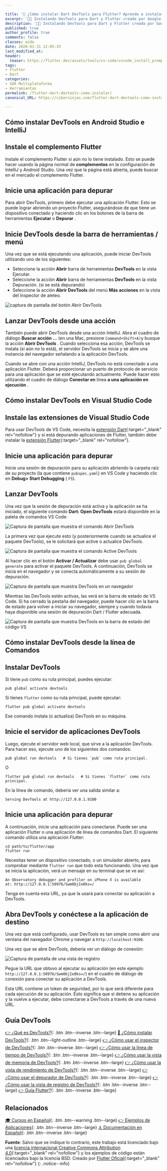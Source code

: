 ```yaml
---

title: '🚀 ¿Cómo instalar Dart DevTools para Flutter? Aprende a instalar la nueva herramienta de desarrollo'
excerpt: '👩‍🚀 Instalando DevTools para Dart y Flutter creada por Google.'
description: '👩‍🚀 Instalando DevTools para Dart y Flutter creada por Google.'
published: true
author_profile: true
comments: false
classes: wide
date: 2020-01-31 12:05:33
last_modified_at: 
header:
  teaser: https://flutter.dev/assets/tools/vs-code/vscode_install_prompt-1394c21ae2249e60eade893fb259aed7b2a64e293919cd33d98cbf2cdbc11272.png
tags:
- Flutter
- Dart
categories:
- SDK Multiplataforma
- Herramientas
permalink: /flutter-dart-devtools-como-instalar/
canonical_URL: https://ciberninjas.com/flutter-dart-devtools-como-instalar/

---
```


## Cómo instalar DevTools en Android Studio e IntelliJ

## Instale el complemento Flutter

Instale el complemento Flutter si aún no lo tiene instalado. Esto se puede hacer usando la página normal de **complementos** en la configuración de IntelliJ y Android Studio. Una vez que la página está abierta, puede buscar en el mercado el complemento Flutter.

## Inicie una aplicación para depurar

Para abrir DevTools, primero debe ejecutar una aplicación Flutter. Esto se puede lograr abriendo un proyecto Flutter, asegurándose de que tiene un dispositivo conectado y haciendo clic en los botones de la barra de herramientas **Ejecutar** o **Depurar** .

## Inicie DevTools desde la barra de herramientas / menú

Una vez que se está ejecutando una aplicación, puede iniciar DevTools utilizando uno de los siguientes:

- Seleccione la acción **Abrir** barra de herramientas **DevTools** en la vista Ejecutar.
- Seleccione la acción **Abrir** barra de herramientas **DevTools** en la vista Depuración. (si se está depurando)
- Seleccione la acción **Abrir DevTools** del menú **Más acciones** en la vista del Inspector de aleteo.

![captura de pantalla del botón Abrir DevTools](https://flutter.dev/assets/tools/devtools/android_studio_open_devtools-d94a8fb398b655e3383ffd99d1443a9b7e2a76b927d4cb9e7a1602365f2d4eb9.png)

## Lanzar DevTools desde una acción

También puede abrir DevTools desde una acción IntelliJ. Abra el cuadro de diálogo **Buscar acción ...** (en una Mac, presione `Command+Shift+A)`y busque la acción **Abrir DevTools** . Cuando selecciona esa acción, DevTools se instala (si aún no lo está), el servidor DevTools se inicia y se abre una instancia del navegador señalando a la aplicación DevTools.

Cuando se abre con una acción IntelliJ, DevTools no está conectado a una aplicación Flutter. Deberá proporcionar un puerto de protocolo de servicio para una aplicación que se esté ejecutando actualmente. Puede hacer esto utilizando el cuadro de diálogo **Conectar en** línea **a una aplicación en ejecución** .

## Cómo instalar DevTools en Visual Studio Code

## Instale las extensiones de Visual Studio Code

Para usar DevTools de VS Code, necesita la [extensión Dart](https://marketplace.visualstudio.com/items?itemName=Dart-Code.dart-code){:target="_blank" rel="nofollow"} y si está depurando aplicaciones de Flutter, también debe instalar la [extensión Flutter](https://marketplace.visualstudio.com/items?itemName=Dart-Code.flutter){:target="_blank" rel="nofollow"}.

## Inicie una aplicación para depurar

Inicie una sesión de depuración para su aplicación abriendo la carpeta raíz de su proyecto (la que contiene `pubspec.yaml`) en VS Code y haciendo clic en **Debug> Start Debugging** ( `F5`).

## Lanzar DevTools

Una vez que la sesión de depuración está activa y la aplicación se ha iniciado, el siguiente comando **Dart: Open DevTools** estará disponible en la paleta de comandos VS Code:

![Captura de pantalla que muestra el comando Abrir DevTools](https://flutter.dev/assets/tools/vs-code/vscode_command-baa743a198f33f26d351271426290bb08bcb87b94a6db26eb720bcacae985037.png)

La primera vez que ejecute esto (y posteriormente cuando se actualice el paquete DevTools), se le solicitará que active o actualice DevTools.

![Captura de pantalla que muestra el comando Active DevTools](https://flutter.dev/assets/tools/vs-code/vscode_install_prompt-1394c21ae2249e60eade893fb259aed7b2a64e293919cd33d98cbf2cdbc11272.png)

Al hacer clic en el botón **Activar / Actualizar** debe usar `pub global generate` para activar el paquete DevTools. A continuación, DevTools se inicia en el navegador y se conecta automáticamente a su sesión de depuración.

![Captura de pantalla que muestra DevTools en un navegador](https://flutter.dev/assets/tools/vs-code/vscode_show_in_browser-4848ba01b78de1138104589c726b1dd8a845364356b9d50dffdffd36dbf20887.png)

Mientras las DevTools estén activas, las verá en la barra de estado de VS Code. Si ha cerrado la pestaña del navegador, puede hacer clic en la barra de estado para volver a iniciar su navegador, siempre y cuando todavía haya disponible una sesión de depuración Dart / Flutter adecuada.

![Captura de pantalla que muestra DevTools en la barra de estado del código VS](https://flutter.dev/assets/tools/vs-code/vscode_status_bar-0101e66f4b7c66d29756b516cda9446a3d27fc021f4773c44b5c6787087420d4.png)

## Cómo instalar DevTools desde la línea de Comandos

## Instalar DevTools

Si tiene `pub` como su ruta principal, puedes ejecutar:

```
pub global activate devtools
```

Si tienes `flutter` como su ruta principal, puede ejecutar:

```
flutter pub global activate devtools
```

Ese comando instala (o actualiza) DevTools en su máquina.

## Inicie el servidor de aplicaciones DevTools

Luego, ejecute el servidor web local, que sirve a la aplicación DevTools. Para hacer eso, ejecute uno de los siguientes dos comandos:

```
pub global run devtools   # Si tienes `pub` como ruta principal.
```

O

```
flutter pub global run devtools   # Si tienes `flutter` como ruta principal.
```

En la línea de comando, debería ver una salida similar a:

```
Serving DevTools at http://127.0.0.1.9100
```

## Inicie una aplicación para depurar

A continuación, inicie una aplicación para conectarse. Puede ser una aplicación Flutter o una aplicación de línea de comandos Dart. El siguiente comando utiliza una aplicación Flutter:

```
cd path/to/flutter/app
flutter run
```

Necesitas tener un dispositivo conectado, o un simulador abierto, para comprobar mediante `flutter run` que todo esta funcionando. Una vez que se inicia la aplicación, verá un mensaje en su terminal que se ve así:

```
An Observatory debugger and profiler on iPhone X is available
at: http://127.0.0.1:50976/Swm0bjIe0ks=/
```

Tenga en cuenta esta URL, ya que la usará para conectar su aplicación a DevTools.

## Abra DevTools y conéctese a la aplicación de destino

Una vez que está configurado, usar DevTools es tan simple como abrir una ventana del navegador Chrome y navegar a `http://localhost:9100`.

Una vez que se abre DevTools, debería ver un diálogo de conexión:

![Captura de pantalla de una vista de registro](https://flutter.dev/assets/tools/devtools/connect_dialog-9765dd1badb8901096edbcdd7f74997d2b887ef25c43925c6c0ebb7cca987090.png)

Pegue la URL que obtuvo al ejecutar su aplicación (en este ejemplo `http://127.0.0.1:50976/Swm0bjIe0ks=/`) en el cuadro de diálogo de conexión para conectar su aplicación a DevTools.

Esta URL contiene un token de seguridad, por lo que será diferente para cada ejecución de su aplicación. Esto significa que si detiene su aplicación y la vuelve a ejecutar, debe conectarse a DevTools a través de una nueva URL.

## Guía DevTools

[👉 ¿Qué es DevTools?](/flutter-dart-devtools/){: .btn .btn--inverse .btn--large} [📌 ¿Cómo instalar DevTools?](/flutter-dart-devtools-como-instalar/){: .btn .btn--light-outline .btn--large} [👉 ¿Cómo usar el inspector de DevTools?](/flutter-dart-devtools-inspector/){: .btn .btn--inverse .btn--large} [👉 ¿Cómo usar la línea de tiempo de DevTools?](/flutter-dart-devtools-linea-tiempo/){: .btn .btn--inverse .btn--large} [👉 ¿Cómo usar la vista de memoria de DevTools?](/flutter-dart-devtools-vista-memoria/){: .btn .btn--inverse .btn--large} [👉 ¿Cómo usar la vista de rendimiento de DevTools?](/flutter-dart-devtools-vista-rendimiento/){: .btn .btn--inverse .btn--large} [👉 ¿Cómo usar el depurador de DevTools?](/flutter-dart-devtools-depurador/){: .btn .btn--inverse .btn--large} [👉 ¿Cómo usar la vista de registro de DevTools?](/flutter-dart-devtools-vista-registro/){: .btn .btn--inverse .btn--large} [👉 Guía Flutter?](/que-es-flutter-y-por-que-debes-aprenderlo/){: .btn .btn--inverse .btn--large}

## Relacionados

[🎓 Cursos en Español](/cursos-tecnologia/#flutter){: .btn .btn--warning .btn--large} [👉 Ejemplos de Aplicaciones](/flutter-aplicaciones-ejemplos/){: .btn .btn--inverse .btn--large} [⚓ Documentación en Español](https://flutter-es.io/docs/get-started/install){: .btn .btn--inverse .btn--large}

**Fuente**: Salvo que se indique lo contrario, este trabajo está licenciado bajo una [licencia internacional Creative Commons Attribution 4.0](https://creativecommons.org/licenses/by/4.0){:target="_blank" rel="nofollow"} y los ejemplos de código están licenciados bajo la licencia BSD. Creado por [Flutter Oficial](https://flutter.dev/docs/development/tools/devtools){:target="_blank" rel="nofollow"}
{: .notice--info}
